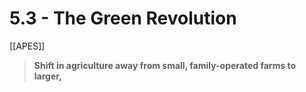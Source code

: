 # 5\.3 - The Green Revolution

[[APES]]

> **Shift in agriculture away from small, family-operated farms to larger,**